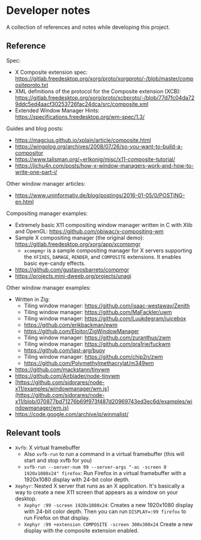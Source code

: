 # Developer notes

A collection of references and notes while developing this project.


## Reference

Spec:

 - X Composite extension spec: https://gitlab.freedesktop.org/xorg/proto/xorgproto/-/blob/master/compositeproto.txt
 - XML definitions of the protocol for the Composite extension (XCB): https://gitlab.freedesktop.org/xorg/proto/xcbproto/-/blob/77d7fc04da729ddc5ed4aacf30253726fac24dca/src/composite.xml
 - Extended Window Manager Hints: https://specifications.freedesktop.org/wm-spec/1.3/

Guides and blog posts:

 - https://magcius.github.io/xplain/article/composite.html
 - https://wingolog.org/archives/2008/07/26/so-you-want-to-build-a-compositor
 - https://www.talisman.org/~erlkonig/misc/x11-composite-tutorial/
 - https://jichu4n.com/posts/how-x-window-managers-work-and-how-to-write-one-part-i/

Other window manager articles:

 - https://www.uninformativ.de/blog/postings/2016-01-05/0/POSTING-en.html


Compositing manager examples:

 - Extremely basic X11 compositing window manager written in C with Xlib and OpenGL: https://github.com/obiwac/x-compositing-wm
 - Sample X compositing manager (the original demo): https://gitlab.freedesktop.org/xorg/app/xcompmgr
    - `xcompmgr` is a sample compositing manager for X servers supporting the `XFIXES`, `DAMAGE`, `RENDER`, and `COMPOSITE` extensions.  It enables basic eye-candy effects.
 - https://github.com/gustavosbarreto/compmgr
 - https://projects.mini-dweeb.org/projects/unagi

Other window manager examples:

 - Written in Zig:
   - Tiling window manager: https://github.com/isaac-westaway/Zenith
   - Tiling window manager: https://github.com/MaFackler/uwm
   - Tiling window manager: https://github.com/Luukdegram/juicebox
   - https://github.com/erikbackman/ewm
   - https://github.com/Eloitor/ZigWindowManager
   - Tiling window manager: https://github.com/zuranthus/zwm
   - Tiling window manager: https://github.com/pra1rie/fuckwm
   - https://github.com/last-arg/buoy
   - Tiling window manager: https://github.com/chip2n/zwm
   - https://github.com/Polymethylmethacrylat/m349wm
 - https://github.com/mackstann/tinywm
 - https://github.com/Airblader/node-tinywm
 - [https://github.com/sidorares/node-x11/examples/windowmanager/wm.js](https://github.com/sidorares/node-x11/blob/070877bd71276b69f973f487d20969743ed3ec6d/examples/windowmanager/wm.js)
 - https://code.google.com/archive/p/winmalist/


## Relevant tools

 - `Xvfb`: X virtual framebuffer
    - Also `xvfb-run` to run a command in a virtual framebuffer (this will start and stop xvfb for you)
    - `xvfb-run --server-num 99 --server-args "-ac -screen 0 1920x1080x24" firefox`: Run Firefox in
      a virtual framebuffer with a 1920x1080 display with 24-bit color depth.
 - `Xephyr`: Nested X server that runs as an X application. It's basically a way to
   create a new X11 screen that appears as a window on your desktop.
    - `Xephyr :99 -screen 1920x1080x24`: Creates a new 1920x1080 display with 24-bit
      color depth. Then you can run `DISPLAY=:99 firefox` to run Firefox on that display.
    - `Xephyr :99 +extension COMPOSITE -screen 300x300x24` Create a new display with the
      composite extension enabled.
